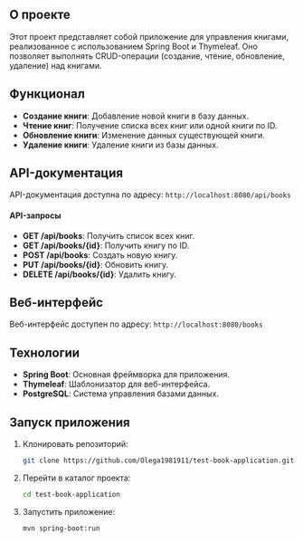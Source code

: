 ## О проекте

Этот проект представляет собой приложение для управления книгами, реализованное с использованием Spring Boot и Thymeleaf. 
Оно позволяет выполнять CRUD-операции (создание, чтение, обновление, удаление) над книгами.

## Функционал

- **Создание книги**: Добавление новой книги в базу данных.
- **Чтение книг**: Получение списка всех книг или одной книги по ID.
- **Обновление книги**: Изменение данных существующей книги.
- **Удаление книги**: Удаление книги из базы данных.

## API-документация

API-документация доступна по адресу: `http://localhost:8080/api/books`

#### API-запросы

- **GET /api/books**: Получить список всех книг.
- **GET /api/books/{id}**: Получить книгу по ID.
- **POST /api/books**: Создать новую книгу.
- **PUT /api/books/{id}**: Обновить книгу.
- **DELETE /api/books/{id}**: Удалить книгу.

## Веб-интерфейс

Веб-интерфейс доступен по адресу: `http://localhost:8080/books`

## Технологии

- **Spring Boot**: Основная фреймворка для приложения.
- **Thymeleaf**: Шаблонизатор для веб-интерфейса.
- **PostgreSQL**: Система управления базами данных.

## Запуск приложения

1. Клонировать репозиторий:
   ```bash
   git clone https://github.com/Olega1981911/test-book-application.git
   ```
2. Перейти в каталог проекта:
   ```bash
   cd test-book-application
   ```
3. Запустить приложение:
   ```bash
   mvn spring-boot:run
   ```
